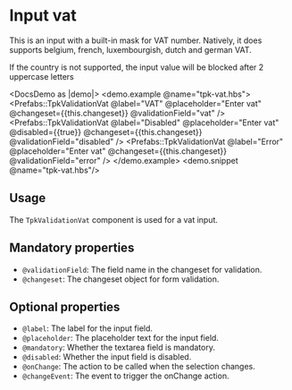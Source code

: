 # Input vat

This is an input with a built-in mask for VAT number.
Natively, it does supports belgium, french, luxembourgish, dutch and german VAT.

If the country is not supported, the input value will be blocked after 2 uppercase letters

<DocsDemo as |demo|>
  <demo.example @name="tpk-vat.hbs">
      <Prefabs::TpkValidationVat 
        @label="VAT"
        @placeholder="Enter vat"
        @changeset={{this.changeset}} 
        @validationField="vat"
      />
      <Prefabs::TpkValidationVat 
        @label="Disabled"
        @placeholder="Enter vat"
        @disabled={{true}}
        @changeset={{this.changeset}} 
        @validationField="disabled"
      />
      <Prefabs::TpkValidationVat 
        @label="Error"
        @placeholder="Enter vat"
        @changeset={{this.changeset}} 
        @validationField="error"
      />
  </demo.example>
  <demo.snippet @name="tpk-vat.hbs"/>
</DocsDemo>

## Usage

The `TpkValidationVat` component is used for a vat input.

## Mandatory properties

- `@validationField`: The field name in the changeset for validation.
- `@changeset`: The changeset object for form validation.

## Optional properties

- `@label`: The label for the input field.
- `@placeholder`: The placeholder text for the input field.
- `@mandatory`: Whether the textarea field is mandatory.
- `@disabled`: Whether the input field is disabled.
- `@onChange`: The action to be called when the selection changes. 
- `@changeEvent`: The event to trigger the onChange action.

